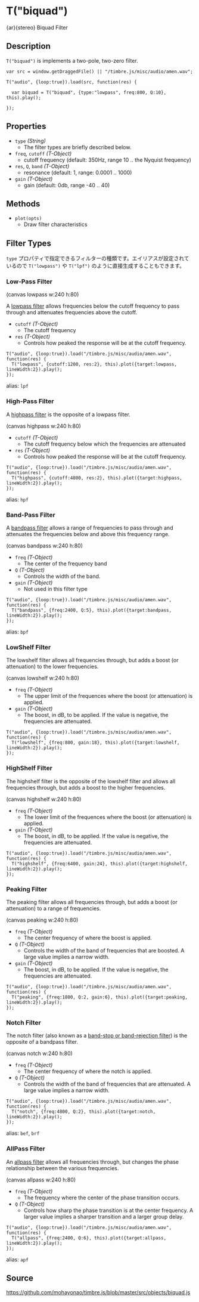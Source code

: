 T("biquad")
=========
{ar}{stereo} Biquad Filter

## Description ##
`T("biquad")` is implements a two-pole, two-zero filter.

```timbre
var src = window.getDraggedFile() || "/timbre.js/misc/audio/amen.wav";

T("audio", {loop:true}).load(src, function(res) {
    
  var biquad = T("biquad", {type:"lowpass", freq:800, Q:10}, this).play();
     
});
```

## Properties ##
- `type` _(String)_
  - The filter types are briefly described below.
- `freq`, `cutoff` _(T-Object)_
  - cutoff frequency (default: 350Hz, range 10 .. the Nyquist frequency)
- `res`, `Q`, `band` _(T-Object)_
  - resonance (default: 1, range: 0.0001 .. 1000)
- `gain` _(T-Object)_
  - gain (default: 0db, range -40 .. 40)

## Methods ##
- `plot(opts)`
  - Draw filter characteristics

## Filter Types ##
`type` プロパティで指定できるフィルターの種類です。エイリアスが設定されているので `T("lowpass")` や `T("lpf")` のように直接生成することもできます。

### Low-Pass Filter ###

(canvas lowpass w:240 h:80)

A [lowpass filter](http://en.wikipedia.org/wiki/Low-pass_filter) allows frequencies below the cutoff frequency to pass through and attenuates frequencies above the cutoff.

- `cutoff` _(T-Object)_
  - The cutoff frequency
- `res` _(T-Object)_
  - Controls how peaked the response will be at the cutoff frequency.

```timbre
T("audio", {loop:true}).load("/timbre.js/misc/audio/amen.wav", function(res) {
  T("lowpass", {cutoff:1200, res:2}, this).plot({target:lowpass, lineWidth:2}).play();
});
```

alias: `lpf`

### High-Pass Filter ###

A [highpass filter](http://en.wikipedia.org/wiki/High-pass_filter) is the opposite of a lowpass filter.

(canvas highpass w:240 h:80)

- `cutoff` _(T-Object)_
  - The cutoff frequency below which the frequencies are attenuated
- `res` _(T-Object)_
  - Controls how peaked the response will be at the cutoff frequency.

```timbre
T("audio", {loop:true}).load("/timbre.js/misc/audio/amen.wav", function(res) {
  T("highpass", {cutoff:4800, res:2}, this).plot({target:highpass, lineWidth:2}).play();
});
```

alias: `hpf`

### Band-Pass Filter ###

A [bandpass filter](http://en.wikipedia.org/wiki/Band-pass_filter) allows a range of frequencies to pass through and attenuates the frequencies below and above this frequency range.

(canvas bandpass w:240 h:80)

- `freq` _(T-Object)_
  - The center of the frequency band
- `Q` _(T-Object)_
  - Controls the width of the band.
- `gain` _(T-Object)_
  - Not used in this filter type

```timbre
T("audio", {loop:true}).load("/timbre.js/misc/audio/amen.wav", function(res) {
  T("bandpass", {freq:2400, Q:5}, this).plot({target:bandpass, lineWidth:2}).play();
});
```

alias: `bpf`

### LowShelf Filter ###

The lowshelf filter allows all frequencies through, but adds a boost (or attenuation) to the lower frequencies.

(canvas lowshelf w:240 h:80)

- `freq` _(T-Object)_
  - The upper limit of the frequences where the boost (or attenuation) is applied.
- `gain` _(T-Object)_
  - The boost, in dB, to be applied. If the value is negative, the frequencies are attenuated.

```timbre
T("audio", {loop:true}).load("/timbre.js/misc/audio/amen.wav", function(res) {
  T("lowshelf", {freq:800, gain:18}, this).plot({target:lowshelf, lineWidth:2}).play();
});
```

### HighShelf Filter ###

The highshelf filter is the opposite of the lowshelf filter and allows all frequencies through, but adds a boost to the higher frequencies.

(canvas highshelf w:240 h:80)

- `freq` _(T-Object)_
  - The lower limit of the frequences where the boost (or attenuation) is applied.
- `gain` _(T-Object)_
  - The boost, in dB, to be applied. If the value is negative, the frequencies are attenuated.

```timbre
T("audio", {loop:true}).load("/timbre.js/misc/audio/amen.wav", function(res) {
  T("highshelf", {freq:6400, gain:24}, this).plot({target:highshelf, lineWidth:2}).play();
});
```

### Peaking Filter ###

The peaking filter allows all frequencies through, but adds a boost (or attenuation) to a range of frequencies.

(canvas peaking w:240 h:80)

- `freq` _(T-Object)_
  - The center frequency of where the boost is applied.
- `Q` _(T-Object)_
  - Controls the width of the band of frequencies that are boosted. A large value implies a narrow width.
- `gain` _(T-Object)_
  - The boost, in dB, to be applied. If the value is negative, the frequencies are attenuated.

```timbre
T("audio", {loop:true}).load("/timbre.js/misc/audio/amen.wav", function(res) {
  T("peaking", {freq:1800, Q:2, gain:6}, this).plot({target:peaking, lineWidth:2}).play();
});
```

### Notch Filter ###

The notch filter (also known as a [band-stop or band-rejection filter](http://en.wikipedia.org/wiki/Band-stop_filter)) is the opposite of a bandpass filter.

(canvas notch w:240 h:80)

- `freq` _(T-Object)_
  - The center frequency of where the notch is applied.
- `Q` _(T-Object)_
  - Controls the width of the band of frequencies that are attenuated. A large value implies a narrow width.

```timbre
T("audio", {loop:true}).load("/timbre.js/misc/audio/amen.wav", function(res) {
  T("notch", {freq:4800, Q:2}, this).plot({target:notch, lineWidth:2}).play();
});
```

alias: `bef`, `brf`

### AllPass Filter ###

An [allpass filter](http://en.wikipedia.org/wiki/All-pass_filter#Digital_Implementation) allows all frequencies through, but changes the phase relationship between the various frequencies.

(canvas allpass w:240 h:80)

- `freq` _(T-Object)_
  - The frequency where the center of the phase transition occurs. 
- `Q` _(T-Object)_
  - Controls how sharp the phase transition is at the center frequency. A larger value implies a sharper transition and a larger group delay.

```timbre
T("audio", {loop:true}).load("/timbre.js/misc/audio/amen.wav", function(res) {
  T("allpass", {freq:2400, Q:6}, this).plot({target:allpass, lineWidth:2}).play();
});
```

alias: `apf`

## Source ##
https://github.com/mohayonao/timbre.js/blob/master/src/objects/biquad.js
